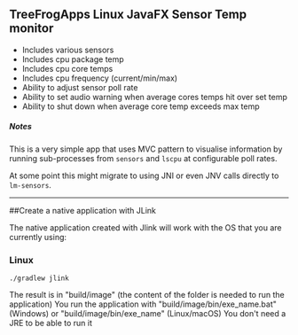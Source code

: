 ## TreeFrogApps Linux JavaFX Sensor Temp monitor

- Includes various sensors
- Includes cpu package temp
- Includes cpu core temps
- Includes cpu frequency (current/min/max)
- Ability to adjust sensor poll rate
- Ability to set audio warning when average cores temps hit over set temp
- Ability to shut down when average core temp exceeds max temp

##### Notes

This is a very simple app that uses MVC pattern to visualise information by running
sub-processes from `sensors` and `lscpu` at configurable poll rates.

At some point this might migrate to using JNI or even JNV calls directly to `lm-sensors`.

---
##Create a native application with JLink

The native application created with Jlink will work with the OS that you are currently using:

### Linux
`./gradlew jlink`

The result is in "build/image" (the content of the folder is needed to run the application)
You run the application with "build/image/bin/exe_name.bat" (Windows) or "build/image/bin/exe_name" (Linux/macOS)
You don't need a JRE to be able to run it